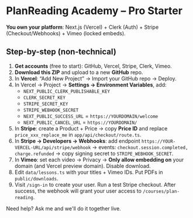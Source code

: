 # PlanReading Academy – Pro Starter

**You own your platform**: Next.js (Vercel) + Clerk (Auth) + Stripe (Checkout/Webhooks) + Vimeo (locked embeds).

## Step-by-step (non‑technical)

1) **Get accounts** (free to start): GitHub, Vercel, Stripe, Clerk, Vimeo.
2) **Download this ZIP** and upload to a new **GitHub** repo.
3) In **Vercel**: “Add New Project” → Import your GitHub repo → Deploy.
4) In Vercel → Project → **Settings → Environment Variables**, add:
   - `NEXT_PUBLIC_CLERK_PUBLISHABLE_KEY`
   - `CLERK_SECRET_KEY`
   - `STRIPE_SECRET_KEY`
   - `STRIPE_WEBHOOK_SECRET`
   - `NEXT_PUBLIC_SUCCESS_URL` = `https://YOURDOMAIN/welcome`
   - `NEXT_PUBLIC_CANCEL_URL` = `https://YOURDOMAIN/`
5) In **Stripe**: create a Product + Price → copy **Price ID** and replace `price_xxx_replace_me` in `app/api/checkout/route.ts`.
6) In **Stripe → Developers → Webhooks**: add endpoint `https://YOUR-VERCEL-URL/api/stripe/webhook` → events: `checkout.session.completed, charge.refunded` → copy signing secret to `STRIPE_WEBHOOK_SECRET`.
7) In **Vimeo**: set each video → Privacy → **Only allow embedding on** your domain (and Vercel preview domain). Disable download.
8) Edit `data/lessons.ts` with your titles + Vimeo IDs. Put PDFs in `public/downloads`.
9) Visit `/sign-in` to create your user. Run a test Stripe checkout. After success, the webhook will grant your user access to `/courses/plan-reading`.

Need help? Ask me and we'll do it together live.
